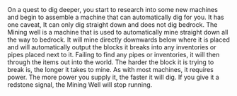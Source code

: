 <lore>
On a quest to dig deeper, you start to research into some new machines and begin to assemble a machine that can automatically dig for you.
It has one caveat, It can only dig straight down and does not dig bedrock.
</lore>
<no_lore>
The Mining well is a machine that is used to automatically mine straight down all the way to bedrock.
</no_lore>
<chapter name="Information"/>
It will mine directly downwards below where it is placed and will automatically output the blocks it breaks into any inventories or pipes placed next to it. Failing to find any pipes or inventories, it will then through the items out into the world.
The harder the block it is trying to break is, the longer it takes to mine.
<recipes_usages stack="buildcraftfactory:mining_well"/>
<chapter name="Machine Mechanics"/>
As with most machines, it requires power. The more power you supply it, the faster it will dig.
If you give it a redstone signal, the Mining Well will stop running.
